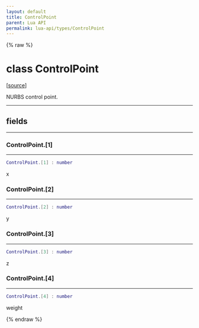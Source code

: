 ```yaml
---
layout: default
title: ControlPoint
parent: Lua API
permalink: lua-api/types/ControlPoint
---
```


{% raw %}

# class ControlPoint





[<a href="https://github.com/rhys-vdw/RecoilEngine/blob/39a0440f8b3d03a340a3db9cfeb2e589c3e7d595/rts/Lua/LuaUnsyncedCtrl.cpp#L1263-L1272" target="_blank">source</a>]

NURBS control point.







---



## fields
---

### ControlPoint.[1]
---
```lua
ControlPoint.[1] : number
```



x








### ControlPoint.[2]
---
```lua
ControlPoint.[2] : number
```



y








### ControlPoint.[3]
---
```lua
ControlPoint.[3] : number
```



z








### ControlPoint.[4]
---
```lua
ControlPoint.[4] : number
```



weight










{% endraw %}